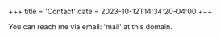 +++
title = 'Contact'
date = 2023-10-12T14:34:20-04:00
+++

You can reach me via email: 'mail' at this domain.
